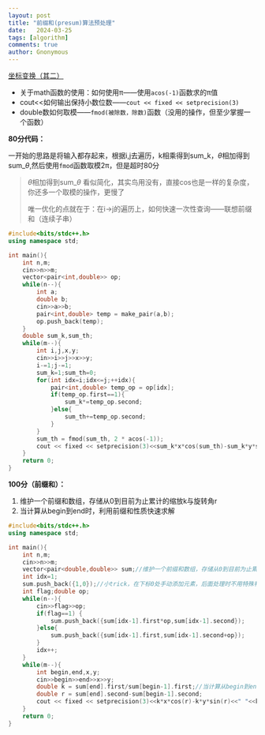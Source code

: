 ```yaml
---
layout: post
title: "前缀和(presum)算法预处理"
date:   2024-03-25
tags: [algorithm]
comments: true
author: Gnonymous
---
```


[坐标变换（其二）](http://118.190.20.162/view.page?gpid=T174)

* 关于math函数的使用：如何使用π——使用`acos(-1)`函数求的π值
* cout<<如何输出保持小数位数——`cout << fixed << setprecision(3)`
* double数如何取模——`fmod(被除数，除数)`函数（没用的操作，但至少掌握一个函数）

**80分代码：**

一开始的思路是将输入都存起来，根据i,j去遍历，k相乘得到sum_k，$\theta$相加得到sum_$\theta$,然后使用`fmod`函数取模2π，但是超时80分

>$\theta$相加得到sum_$\theta$ 看似简化，其实鸟用没有，直接cos也是一样的复杂度，你还多一个取模的操作，更慢了
>
>唯一优化的点就在于：在i->j的遍历上，如何快速一次性查询——联想前缀和（连续子串）

~~~c++
#include<bits/stdc++.h> 
using namespace std;

int main(){
	int n,m;
	cin>>n>>m;
	vector<pair<int,double>> op;
	while(n--){
		int a;
		double b;
		cin>>a>>b; 
		pair<int,double> temp = make_pair(a,b);
		op.push_back(temp);
	}
	double sum_k,sum_th;
	while(m--){
		int i,j,x,y;
		cin>>i>>j>>x>>y;
		i-=1;j-=1;
		sum_k=1;sum_th=0;
		for(int idx=i;idx<=j;++idx){
			pair<int,double> temp_op = op[idx];
			if(temp_op.first==1){
				sum_k*=temp_op.second;
			}else{
				sum_th+=temp_op.second; 
			}
		}
		sum_th = fmod(sum_th, 2 * acos(-1));
		cout << fixed << setprecision(3)<<sum_k*x*cos(sum_th)-sum_k*y*sin(sum_th)<<" "<<sum_k*x*sin(sum_th)+sum_k*y*cos(sum_th)<<endl;
	}
	return 0;
}
~~~

**100分（前缀和）：**

1. 维护一个前缀和数组，存储从0到目前为止累计的缩放k与旋转角r
2. 当计算从begin到end时，利用前缀和性质快速求解

~~~c++
#include<bits/stdc++.h> 
using namespace std;

int main(){
	int n,m;
	cin>>n>>m;
	vector<pair<double,double>> sum;//维护一个前缀和数组，存储从0到目前为止累计的k与r
	int idx=1;
	sum.push_back({1,0});//小trick，在下标0处手动添加元素，后面处理时不用特殊判断处理下标0
	int flag;double op;
	while(n--){
		cin>>flag>>op;
		if(flag==1) {
			sum.push_back({sum[idx-1].first*op,sum[idx-1].second});
		}else{
			sum.push_back({sum[idx-1].first,sum[idx-1].second+op});
		}
		idx++;
	}
	while(m--){
		int begin,end,x,y;
		cin>>begin>>end>>x>>y;
		double k = sum[end].first/sum[begin-1].first;//当计算从begin到end时，利用前缀和性质快速求解
		double r = sum[end].second-sum[begin-1].second;
		cout << fixed << setprecision(3)<<k*x*cos(r)-k*y*sin(r)<<" "<<k*x*sin(r)+k*y*cos(r)<<endl;
	}
	return 0;
}
~~~

## 